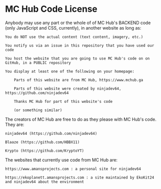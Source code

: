 # MC Hub Code License

Anybody may use any part or the whole of of MC Hub's BACKEND code (only JavaScript and CSS, currently), in another website as long as:

    You do NOT use the actual content (text content, imagery, etc.)
  
    You notify us via an issue in this repository that you have used our code
  
    You host the website that you are going to use MC Hub's code on on GitHub, in a PUBLIC repository
  
    You display at least one of the following on your homepage:
  
        Parts of this website are from MC Hub, https://www.mchub.ga
    
        Parts of this website were created by ninjadev64, https://github.com/ninjadev64
    
        Thanks MC Hub for part of this website's code
    
        (or something similar)
    
The creators of MC Hub are free to do as they please with MC Hub's code. They are:

    ninjadev64 (https://github.com/ninjadev64)
  
    Blaaze (https://github.com/HBBX11)
  
    Krypto (https://github.com/KryptoYT)
  
The websites that currently use code from MC Hub are:

    https://www.amansprojects.com : a personal site for ninjadev64
  
    https://ekoplanett.amansprojects.com : a site maintained by EkoKit24 and ninjadev64 about the environment
